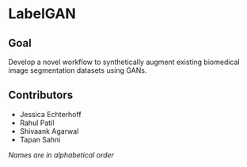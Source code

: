 # LabelGAN

## Goal
Develop a novel workflow to synthetically augment existing biomedical image segmentation datasets using GANs.

## Contributors
- Jessica Echterhoff
- Rahul Patil
- Shivaank Agarwal
- Tapan Sahni 

_Names are in alphabetical order_
